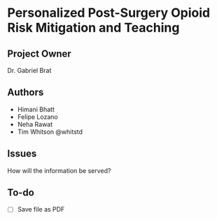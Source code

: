 # Personalized Post-Surgery Opioid Risk Mitigation and Teaching

## Project Owner

Dr. Gabriel Brat

## Authors

- Himani Bhatt
- Felipe Lozano
- Neha Rawat
- Tim Whitson @whitstd

## Issues

How will the information be served?

## To-do

- [ ] Save file as PDF
